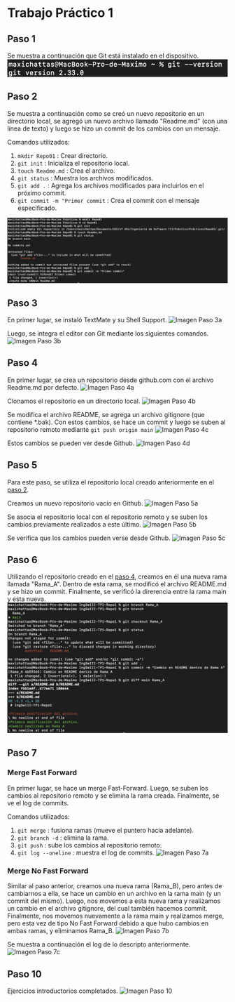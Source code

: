# Trabajo Práctico 1

## Paso 1
Se muestra a continuación que Git está instalado en el dispositivo.
![Imagen Paso 1](Paso%201.jpg)

## Paso 2
Se muestra a continuación como se creó un nuevo repositorio en un directorio local, se agregó un nuevo archivo llamado "Readme.md" (con una línea de texto) y luego se hizo un commit de los cambios con un mensaje.

Comandos utilizados:

1. `mkdir Repo01` : Crear directorio.
2. `git init` : Inicializa el repositorio local.
3. `touch Readme.md` : Crea el archivo.
4. `git status` : Muestra los archivos modificados.
5. `git add .` : Agrega los archivos modificados para incluirlos en el próximo commit.
6. `git commit -m "Primer commit` : Crea el commit con el mensaje especificado.

![Imagen Paso 2](Paso%202.jpg)

## Paso 3
En primer lugar, se instaló TextMate y su Shell Support.
![Imagen Paso 3a](Paso%203a.jpg)

Luego, se integra el editor con Git mediante los siguientes comandos.
![Imagen Paso 3b](Paso%203b.jpg)

## Paso 4
En primer lugar, se crea un repositorio desde github.com con el archivo Readme.md por defecto.
![Imagen Paso 4a](Paso%204a.jpg)

Clonamos el repositorio en un directorio local.
![Imagen Paso 4b](Paso%204b.jpg)

Se modifica el archivo README, se agrega un archivo gitignore (que contiene *.bak). Con estos cambios, se hace un commit y luego se suben al repositorio remoto mediante `git push origin main`
![Imagen Paso 4c](Paso%204c.jpg)

Estos cambios se pueden ver desde Github.
![Imagen Paso 4d](Paso%204d.jpg)

## Paso 5
Para este paso, se utiliza el repositorio local creado anteriormente en el [paso 2](#paso-2).

Creamos un nuevo repositorio vacío en Github.
![Imagen Paso 5a](Paso%205a.jpg)

Se asocia el repositorio local con el repositorio remoto y se suben los cambios previamente realizados a este último.
![Imagen Paso 5b](Paso%205b.jpg)

Se verifica que los cambios pueden verse desde Github.
![Imagen Paso 5c](Paso%205c.jpg)

## Paso 6
Utilizando el repositorio creado en el [paso 4](#paso-4), creamos en él una nueva rama llamada "Rama_A". Dentro de esta rama, se modificó el archivo README.md y se hizo un commit. Finalmente, se verificó la direrencia entre la rama main y esta nueva.
![Imagen Paso 6](Paso%206.jpg)

## Paso 7
### Merge Fast Forward
En primer lugar, se hace un merge Fast-Forward. Luego, se suben los cambios al repositorio remoto y se elimina la rama creada. Finalmente, se ve el log de commits.

Comandos utilizados:
1. `git merge` : fusiona ramas (mueve el puntero hacia adelante).
2. `git branch -d` : elimina la rama.
3. `git push` : sube los cambios al repositorio remoto.
4. `git log --oneline` : muestra el log de commits.
![Imagen Paso 7a](Paso%207a.jpg)

### Merge No Fast Forward
Similar al paso anterior, creamos una nueva rama (Rama_B), pero antes de cambiarnos a ella, se hace un cambio en un archivo en la rama main (y un commit del mismo). Luego, nos movemos a esta nueva rama y realizamos un cambio en el archivo gitignore, del cual también hacemos commit. Finalmente, nos movemos nuevamente a la rama main y realizamos merge, pero esta vez de tipo No Fast Forward debido a que hubo cambios en ambas ramas, y eliminamos Rama_B.
![Imagen Paso 7b](Paso%207b.jpg)

Se muestra a continuación el log de lo descripto anteriormente.
![Imagen Paso 7c](Paso%207c.jpg)

## Paso 10
Ejercicios introductorios completados.
![Imagen Paso 10](Paso%2010.jpg)
